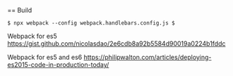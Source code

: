 == Build

```
$ npx webpack --config webpack.handlebars.config.js $
```

Webpack for es5
https://gist.github.com/nicolasdao/2e6cdb8a92b5584d90019a0224b1fddc

Webpack for es5 and es6
https://philipwalton.com/articles/deploying-es2015-code-in-production-today/
